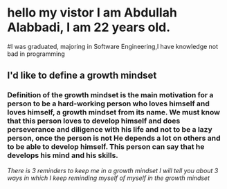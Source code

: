 # hello my vistor I am Abdullah Alabbadi, I am 22 years old.
#I was graduated, majoring in Software Engineering,I have knowledge not bad in programming

## **I'd like to define a growth mindset**

### Definition of the growth mindset is the main motivation for a person to be a hard-working person who loves himself and loves himself, a growth mindset from its name. We must know that this person loves to develop himself and does perseverance and diligence with his life and not to be a lazy person, once the person is not He depends a lot on others and to be able to develop himself. This person can say that he develops his mind and his skills.

_There is 3 reminders to keep me in a growth mindset I will tell you about 3 ways in which I keep reminding myself of myself in the growth mindset_
